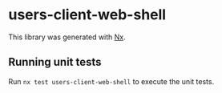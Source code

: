 # users-client-web-shell

This library was generated with [Nx](https://nx.dev).

## Running unit tests

Run `nx test users-client-web-shell` to execute the unit tests.
